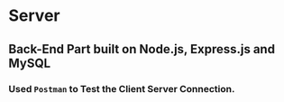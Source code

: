 # Server

## Back-End Part built on Node.js, Express.js and MySQL

### Used `Postman` to Test the Client Server Connection.